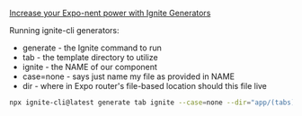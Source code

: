 [Increase your Expo-nent power with Ignite Generators](https://expo.dev/blog/increase-your-expo-power-with-ignite-generators)

Running ignite-cli generators:

- generate - the Ignite command to run
- tab - the template directory to utilize
- ignite - the NAME of our component
- case=none - says just name my file as provided in NAME
- dir - where in Expo router's file-based location should this file live

```bash
npx ignite-cli@latest generate tab ignite --case=none --dir="app/(tabs)"
```
